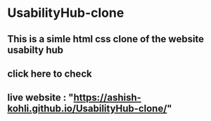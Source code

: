 # UsabilityHub-clone
## This is a simle html css clone of the website usabilty hub
## click here to check 
## live website : "https://ashish-kohli.github.io/UsabilityHub-clone/"
